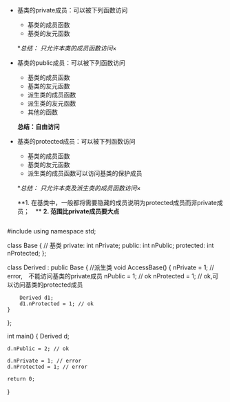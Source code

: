 * 基类的private成员：可以被下列函数访问
  * 基类的成员函数
  * 基类的友元函数
  
   **总结： 只允许本类的成员函数访问*×

* 基类的public成员：可以被下列函数访问
  * 基类的成员函数
  * 基类的友元函数
  * 派生类的成员函数
  * 派生类的友元函数
  * 其他的函数
  
  **总结：自由访问**
  
* 基类的protected成员：可以被下列函数访问 
  * 基类的成员函数
  * 基类的友元函数
  * 派生类的成员函数可以访问基类的保护成员
  
  **总结： 只允许本类及派生类的成员函数访问*×
  
  **1. 在基类中，一般都将需要隐藏的成员说明为protected成员而非private成员；　**
  **2. 范围比private成员要大点**
  
  ```c++
#include <iostream>
using namespace std;


class Base { // 基类
private:
    int nPrivate;
public:
    int nPublic;
protected:
    int nProtected;
};


class Derived : public Base { //派生类
    void AccessBase() {
        nPrivate = 1; // error,　不能访问基类的private成员
        nPublic = 1; // ok
        nProtected = 1; // ok,可以访问基类的protected成员

        Derived d1;
        d1.nProtected = 1; // ok
    }
};


int  main()
{
    Derived d;

    d.nPublic = 2; // ok

    d.nPrivate = 1; // error
    d.nProtected = 1; // error
    
    return 0;
}

  ```
